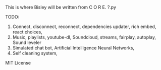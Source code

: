 This is where Bisley will be written from C O R E. ?.py

TODO:
1. Connect, disconnect, reconnect, dependencies updater, rich embed, react choices,
2. Music, playlists, youtube-dl, Soundcloud, streams, fairplay, autoplay, Sound leveler
3. Simulated chat bot, Artificial Intelligence Neural Networks, 
4. Self cleaning system,


MIT License
